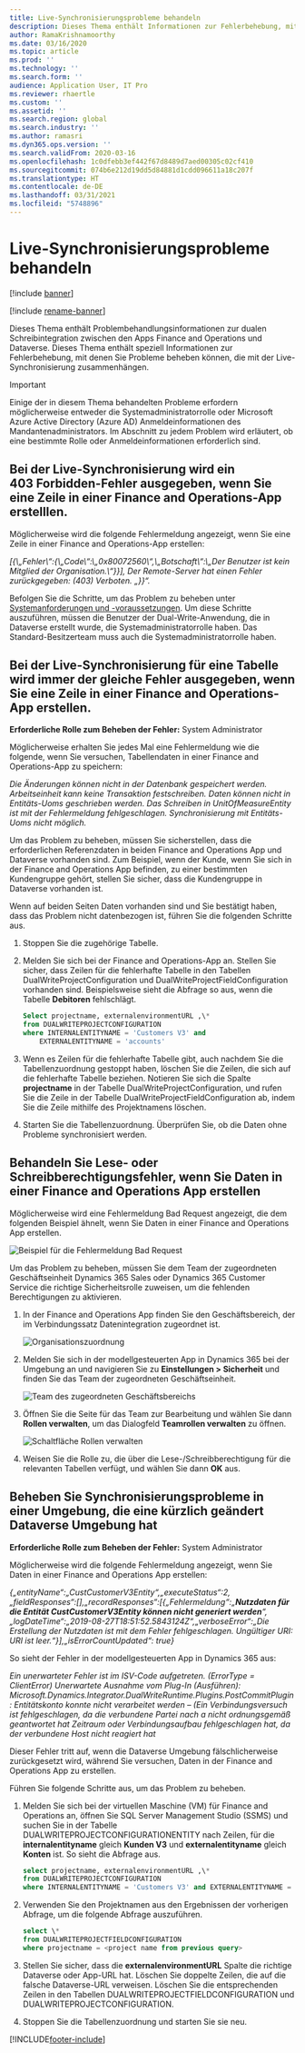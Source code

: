 ```yaml
---
title: Live-Synchronisierungsprobleme behandeln
description: Dieses Thema enthält Informationen zur Fehlerbehebung, mit denen Sie Probleme beheben können, die mit der Live-Synchronisierung zusammenhängen.
author: RamaKrishnamoorthy
ms.date: 03/16/2020
ms.topic: article
ms.prod: ''
ms.technology: ''
ms.search.form: ''
audience: Application User, IT Pro
ms.reviewer: rhaertle
ms.custom: ''
ms.assetid: ''
ms.search.region: global
ms.search.industry: ''
ms.author: ramasri
ms.dyn365.ops.version: ''
ms.search.validFrom: 2020-03-16
ms.openlocfilehash: 1c0dfebb3ef442f67d8489d7aed00305c02cf410
ms.sourcegitcommit: 074b6e212d19dd5d84881d1cdd096611a18c207f
ms.translationtype: HT
ms.contentlocale: de-DE
ms.lasthandoff: 03/31/2021
ms.locfileid: "5748896"
---
```

# <a name="troubleshoot-live-synchronization-issues"></a>Live-Synchronisierungsprobleme behandeln

[!include [banner](../../includes/banner.md)]

[!include [rename-banner](~/includes/cc-data-platform-banner.md)]



Dieses Thema enthält Problembehandlungsinformationen zur dualen Schreibintegration zwischen den Apps Finance and Operations und Dataverse. Dieses Thema enthält speziell Informationen zur Fehlerbehebung, mit denen Sie Probleme beheben können, die mit der Live-Synchronisierung zusammenhängen.

> [!IMPORTANT]
> Einige der in diesem Thema behandelten Probleme erfordern möglicherweise entweder die Systemadministratorrolle oder Microsoft Azure Active Directory (Azure AD) Anmeldeinformationen des Mandantenadministrators. Im Abschnitt zu jedem Problem wird erläutert, ob eine bestimmte Rolle oder Anmeldeinformationen erforderlich sind.

## <a name="live-synchronization-throws-a-403-forbidden-error-when-you-create-a-row-in-a-finance-and-operations-app"></a>Bei der Live-Synchronisierung wird ein 403 Forbidden-Fehler ausgegeben, wenn Sie eine Zeile in einer Finance and Operations-App erstelllen.

Möglicherweise wird die folgende Fehlermeldung angezeigt, wenn Sie eine Zeile in einer Finance and Operations-App erstellen:

*\[{\\„Fehler\\“:{\\„Code\\“:\\„0x80072560\\“,\\„Botschaft\\“:\\„Der Benutzer ist kein Mitglied der Organisation.\\“}}\], Der Remote-Server hat einen Fehler zurückgegeben: (403) Verboten. „}}“.*

Befolgen Sie die Schritte, um das Problem zu beheben unter [Systemanforderungen und -voraussetzungen](requirements-and-prerequisites.md). Um diese Schritte auszuführen, müssen die Benutzer der Dual-Write-Anwendung, die in Dataverse erstellt wurde, die Systemadministratorrolle haben. Das Standard-Besitzerteam muss auch die Systemadministratorrolle haben.

## <a name="live-synchronization-for-any-table-consistently-throws-a-similar-error-when-you-create-a-row-in-a-finance-and-operations-app"></a>Bei der Live-Synchronisierung für eine Tabelle wird immer der gleiche Fehler ausgegeben, wenn Sie eine Zeile in einer Finance and Operations-App erstellen.

**Erforderliche Rolle zum Beheben der Fehler:** System Administrator

Möglicherweise erhalten Sie jedes Mal eine Fehlermeldung wie die folgende, wenn Sie versuchen, Tabellendaten in einer Finance and Operations-App zu speichern:

*Die Änderungen können nicht in der Datenbank gespeichert werden. Arbeitseinheit kann keine Transaktion festschreiben. Daten können nicht in Entitäts-Uoms geschrieben werden. Das Schreiben in UnitOfMeasureEntity ist mit der Fehlermeldung fehlgeschlagen. Synchronisierung mit Entitäts-Uoms nicht möglich.*

Um das Problem zu beheben, müssen Sie sicherstellen, dass die erforderlichen Referenzdaten in beiden Finance and Operations App und Dataverse vorhanden sind. Zum Beispiel, wenn der Kunde, wenn Sie sich in der Finance and Operations App befinden, zu einer bestimmten Kundengruppe gehört, stellen Sie sicher, dass die Kundengruppe in Dataverse vorhanden ist.

Wenn auf beiden Seiten Daten vorhanden sind und Sie bestätigt haben, dass das Problem nicht datenbezogen ist, führen Sie die folgenden Schritte aus.

1. Stoppen Sie die zugehörige Tabelle.
2. Melden Sie sich bei der Finance and Operations-App an. Stellen Sie sicher, dass Zeilen für die fehlerhafte Tabelle in den Tabellen DualWriteProjectConfiguration und DualWriteProjectFieldConfiguration vorhanden sind. Beispielsweise sieht die Abfrage so aus, wenn die Tabelle **Debitoren** fehlschlägt.

    ```sql
    Select projectname, externalenvironmentURL ,\* 
    from DUALWRITEPROJECTCONFIGURATION 
    where INTERNALENTITYNAME = 'Customers V3' and
        EXTERNALENTITYNAME = 'accounts' 
    ```

3. Wenn es Zeilen für die fehlerhafte Tabelle gibt, auch nachdem Sie die Tabellenzuordnung gestoppt haben, löschen Sie die Zeilen, die sich auf die fehlerhafte Tabelle beziehen. Notieren Sie sich die Spalte **projectname** in der Tabelle DualWriteProjectConfiguration, und rufen Sie die Zeile in der Tabelle DualWriteProjectFieldConfiguration ab, indem Sie die Zeile mithilfe des Projektnamens löschen.
4. Starten Sie die Tabellenzuordnung. Überprüfen Sie, ob die Daten ohne Probleme synchronisiert werden.

## <a name="handle-read-or-write-privilege-errors-when-you-create-data-in-a-finance-and-operations-app"></a>Behandeln Sie Lese- oder Schreibberechtigungsfehler, wenn Sie Daten in einer Finance and Operations App erstellen

Möglicherweise wird eine Fehlermeldung Bad Request angezeigt, die dem folgenden Beispiel ähnelt, wenn Sie Daten in einer Finance and Operations App erstellen.

![Beispiel für die Fehlermeldung Bad Request](media/error_record_id_source.png)

Um das Problem zu beheben, müssen Sie dem Team der zugeordneten Geschäftseinheit Dynamics 365 Sales oder Dynamics 365 Customer Service die richtige Sicherheitsrolle zuweisen, um die fehlenden Berechtigungen zu aktivieren.

1. In der Finance and Operations App finden Sie den Geschäftsbereich, der im Verbindungssatz Datenintegration zugeordnet ist.

    ![Organisationszuordnung](media/mapped_business_unit.png)

2. Melden Sie sich in der modellgesteuerten App in Dynamics 365 bei der Umgebung an und navigieren Sie zu **Einstellungen \> Sicherheit** und finden Sie das Team der zugeordneten Geschäftseinheit.

    ![Team des zugeordneten Geschäftsbereichs](media/setting_security_page.png)

3. Öffnen Sie die Seite für das Team zur Bearbeitung und wählen Sie dann **Rollen verwalten**, um das Dialogfeld **Teamrollen verwalten** zu öffnen.

    ![Schaltfläche Rollen verwalten](media/manage_team_roles.png)

4. Weisen Sie die Rolle zu, die über die Lese-/Schreibberechtigung für die relevanten Tabellen verfügt, und wählen Sie dann **OK** aus.

## <a name="fix-synchronization-issues-in-an-environment-that-has-a-recently-changed-dataverse-environment"></a>Beheben Sie Synchronisierungsprobleme in einer Umgebung, die eine kürzlich geändert Dataverse Umgebung hat

**Erforderliche Rolle zum Beheben der Fehler:** System Administrator

Möglicherweise wird die folgende Fehlermeldung angezeigt, wenn Sie Daten in einer Finance and Operations App erstellen:

*{„entityName“:„CustCustomerV3Entity“,„executeStatus“:2,„fieldResponses“:\[\],„recordResponses“:\[{„Fehlermeldung“:„**Nutzdaten für die Entität CustCustomerV3Entity können nicht generiert werden**“,„logDateTime“:„2019-08-27T18:51:52.5843124Z“,„verboseError“:„Die Erstellung der Nutzdaten ist mit dem Fehler fehlgeschlagen. Ungültiger URI: URI ist leer.“}\],„isErrorCountUpdated“: true}*

So sieht der Fehler in der modellgesteuerten App in Dynamics 365 aus:

*Ein unerwarteter Fehler ist im ISV-Code aufgetreten. (ErrorType = ClientError) Unerwartete Ausnahme vom Plug-In (Ausführen): Microsoft.Dynamics.Integrator.DualWriteRuntime.Plugins.PostCommitPlugin: Entitätskonto konnte nicht verarbeitet werden – (Ein Verbindungsversuch ist fehlgeschlagen, da die verbundene Partei nach a nicht ordnungsgemäß geantwortet hat Zeitraum oder Verbindungsaufbau fehlgeschlagen hat, da der verbundene Host nicht reagiert hat*

Dieser Fehler tritt auf, wenn die Dataverse Umgebung fälschlicherweise zurückgesetzt wird, während Sie versuchen, Daten in der Finance and Operations App zu erstellen.

Führen Sie folgende Schritte aus, um das Problem zu beheben.

1. Melden Sie sich bei der virtuellen Maschine (VM) für Finance and Operations an, öffnen Sie SQL Server Management Studio (SSMS) und suchen Sie in der Tabelle DUALWRITEPROJECTCONFIGURATIONENTITY nach Zeilen, für die **internalentityname** gleich **Kunden V3** und **externalentityname** gleich **Konten** ist. So sieht die Abfrage aus.

    ```sql
    select projectname, externalenvironmentURL ,\* 
    from DUALWRITEPROJECTCONFIGURATION 
    where INTERNALENTITYNAME = 'Customers V3' and EXTERNALENTITYNAME = 'accounts'
    ```

2. Verwenden Sie den Projektnamen aus den Ergebnissen der vorherigen Abfrage, um die folgende Abfrage auszuführen.

    ```sql
    select \* 
    from DUALWRITEPROJECTFIELDCONFIGURATION 
    where projectname = <project name from previous query>
    ```

3. Stellen Sie sicher, dass die **externalenvironmentURL** Spalte die richtige Dataverse oder App-URL hat. Löschen Sie doppelte Zeilen, die auf die falsche Dataverse-URL verweisen. Löschen Sie die entsprechenden Zeilen in den Tabellen DUALWRITEPROJECTFIELDCONFIGURATION und DUALWRITEPROJECTCONFIGURATION.
4. Stoppen Sie die Tabellenzuordnung und starten Sie sie neu.


[!INCLUDE[footer-include](../../../../includes/footer-banner.md)]